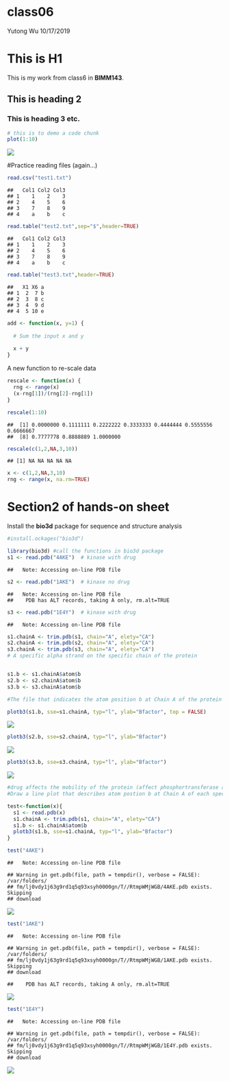 class06
================
Yutong Wu
10/17/2019

# This is H1

This is my work from class6 in **BIMM143**.

## This is heading 2

### This is heading 3 etc.

``` r
# this is to demo a code chunk 
plot(1:10)
```

![](class06_files/figure-gfm/unnamed-chunk-1-1.png)<!-- -->

\#Practice reading files (again…)

``` r
read.csv("test1.txt")
```

    ##   Col1 Col2 Col3
    ## 1    1    2    3
    ## 2    4    5    6
    ## 3    7    8    9
    ## 4    a    b    c

``` r
read.table("test2.txt",sep="$",header=TRUE)
```

    ##   Col1 Col2 Col3
    ## 1    1    2    3
    ## 2    4    5    6
    ## 3    7    8    9
    ## 4    a    b    c

``` r
read.table("test3.txt",header=TRUE)
```

    ##   X1 X6 a
    ## 1  2  7 b
    ## 2  3  8 c
    ## 3  4  9 d
    ## 4  5 10 e

``` r
add <- function(x, y=1) {
  
  # Sum the input x and y
  
  x + y
}
```

A new function to re-scale data

``` r
rescale <- function(x) {
  rng <- range(x)
  (x-rng[1])/(rng[2]-rng[1])
}
```

``` r
rescale(1:10)
```

    ##  [1] 0.0000000 0.1111111 0.2222222 0.3333333 0.4444444 0.5555556 0.6666667
    ##  [8] 0.7777778 0.8888889 1.0000000

``` r
rescale(c(1,2,NA,3,10))
```

    ## [1] NA NA NA NA NA

``` r
x <- c(1,2,NA,3,10)
rng <- range(x, na.rm=TRUE)
```

# Section2 of hands-on sheet

Install the **bio3d** package for sequence and structure analysis

``` r
#install.ockages("bio3d")
```

``` r
library(bio3d) #call the functions in bio3d package
s1 <- read.pdb("4AKE")  # kinase with drug
```

    ##   Note: Accessing on-line PDB file

``` r
s2 <- read.pdb("1AKE")  # kinase no drug
```

    ##   Note: Accessing on-line PDB file
    ##    PDB has ALT records, taking A only, rm.alt=TRUE

``` r
s3 <- read.pdb("1E4Y")  # kinase with drug
```

    ##   Note: Accessing on-line PDB file

``` r
s1.chainA <- trim.pdb(s1, chain="A", elety="CA")
s2.chainA <- trim.pdb(s2, chain="A", elety="CA")
s3.chainA <- trim.pdb(s3, chain="A", elety="CA")
# A specific alpha strand on the specific chain of the protein 


s1.b <- s1.chainA$atom$b
s2.b <- s2.chainA$atom$b
s3.b <- s3.chainA$atom$b

#The file that indicates the atom position b at Chain A of the protein 

plotb3(s1.b, sse=s1.chainA, typ="l", ylab="Bfactor", top = FALSE)
```

![](class06_files/figure-gfm/unnamed-chunk-11-1.png)<!-- -->

``` r
plotb3(s2.b, sse=s2.chainA, typ="l", ylab="Bfactor")
```

![](class06_files/figure-gfm/unnamed-chunk-11-2.png)<!-- -->

``` r
plotb3(s3.b, sse=s3.chainA, typ="l", ylab="Bfactor")
```

![](class06_files/figure-gfm/unnamed-chunk-11-3.png)<!-- -->

``` r
#drug affects the mobility of the protein (affect phosphortransferase action)
#Draw a line plot that describes atom postion b at Chain A of each specific protein with optional secondary structure in the marginal regions 
```

``` r
test<-function(x){
  s1 <- read.pdb(x)
  s1.chainA <- trim.pdb(s1, chain="A", elety="CA")
  s1.b <- s1.chainA$atom$b
  plotb3(s1.b, sse=s1.chainA, typ="l", ylab="Bfactor")
}
```

``` r
test("4AKE")
```

    ##   Note: Accessing on-line PDB file

    ## Warning in get.pdb(file, path = tempdir(), verbose = FALSE): /var/folders/
    ## fm/lj0vdy1j63g9rd1q5q93xsyh0000gn/T//RtmpWMjWGB/4AKE.pdb exists. Skipping
    ## download

![](class06_files/figure-gfm/unnamed-chunk-13-1.png)<!-- -->

``` r
test("1AKE")
```

    ##   Note: Accessing on-line PDB file

    ## Warning in get.pdb(file, path = tempdir(), verbose = FALSE): /var/folders/
    ## fm/lj0vdy1j63g9rd1q5q93xsyh0000gn/T//RtmpWMjWGB/1AKE.pdb exists. Skipping
    ## download

    ##    PDB has ALT records, taking A only, rm.alt=TRUE

![](class06_files/figure-gfm/unnamed-chunk-13-2.png)<!-- -->

``` r
test("1E4Y")
```

    ##   Note: Accessing on-line PDB file

    ## Warning in get.pdb(file, path = tempdir(), verbose = FALSE): /var/folders/
    ## fm/lj0vdy1j63g9rd1q5q93xsyh0000gn/T//RtmpWMjWGB/1E4Y.pdb exists. Skipping
    ## download

![](class06_files/figure-gfm/unnamed-chunk-13-3.png)<!-- -->
